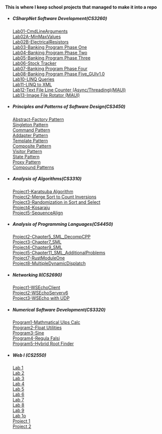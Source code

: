#### This is where I keep school projects that managed to make it into a repo

- ##### CSharpNet Software Development(CS3260)
	[Lab01-CmdLineArguments](https://github.com/AndrewDTodd-SchoolProjects/CS3260-Lab_01)  
	[Lab02A-MinMaxValues](https://github.com/AndrewDTodd-SchoolProjects/CS3260-Lab_02A)  
	[Lab02B-ElectricalResistors](https://github.com/AndrewDTodd-SchoolProjects/CS3260-Lab_02B)  
	[Lab03-Banking Program Phase One](https://github.com/AndrewDTodd-SchoolProjects/CS3260-Lab_03)  
	[Lab04-Banking Program Phase Two](https://github.com/AndrewDTodd-SchoolProjects/CS3260-Lab_04)  
	[Lab05-Banking Program Phase Three](https://github.com/AndrewDTodd-SchoolProjects/CS3260-Lab_05)  
	[Lab06-Stock Tracker](https://github.com/AndrewDTodd-SchoolProjects/CS3260-Lab06)  
	[Lab07-Banking Program Phase Four](https://github.com/AndrewDTodd-SchoolProjects/CS3260-Lab_07)  
	[Lab08-Banking Program Phase Five_GUIv1.0](https://github.com/AndrewDTodd-SchoolProjects/CS3260-Lab_08)  
	[Lab10-LINQ Queries](https://github.com/AndrewDTodd-SchoolProjects/CS3260-Lab_10)  
	[Lab11-LINQ to XML](https://github.com/AndrewDTodd-SchoolProjects/CS3260-Lab_11)  
	[Lab12-Text File Line Counter (Async/Threading)(MAUI)](https://github.com/AndrewDTodd-SchoolProjects/CS3260-Lab_12)  
	[Lab13-Image File Rotator (MAUI)](https://github.com/AndrewDTodd-SchoolProjects/CS3260-Lab_13)  

- ##### Principles and Patterns of Software Design(CS3450)
	[Abstract-Factory Pattern](https://github.com/AndrewDTodd-SchoolProjects/CS3450-AbstractFactoryProgram)  
	[Singleton Pattern](https://github.com/AndrewDTodd-SchoolProjects/CS3450-SingletonProgram)  
	[Command Pattern](https://github.com/AndrewDTodd-SchoolProjects/CS3450-CommandPatternProgram)  
	[Addapter Pattern](https://github.com/AndrewDTodd-SchoolProjects/CS3450-AdapterPatternProgram)  
	[Template Pattern](https://github.com/AndrewDTodd-SchoolProjects/CS3450-TemplatePatternProgram)  
	[Composite Pattern](https://github.com/AndrewDTodd-SchoolProjects/CS3450-CompositePatternProgram)  
	[Visitor Pattern](https://github.com/AndrewDTodd-SchoolProjects/CS3450-VisitorPatternProgram)  
	[State Pattern](https://github.com/AndrewDTodd-SchoolProjects/CS3450-StatePatternProgram)  
	[Proxy Pattern](https://github.com/AndrewDTodd-SchoolProjects/CS3450-ProxyPatternProgram)  
	[Compound Patterns](https://github.com/AndrewDTodd-SchoolProjects/CS3450-CompoundPatternProgram)  

- ##### Analysis of Algorithms(CS3310)
  	[Project1-Karatsuba Algorithm](https://github.com/AndrewDTodd-SchoolProjects/CS3310-Project1_KaratsubaAlgorithm)  
  	[Project2-Merge Sort to Count Inversions](https://github.com/AndrewDTodd-SchoolProjects/CS3310-Project2_MergeSortInversionCount)  
  	[Project3-Randomization in Sort and Select](https://github.com/AndrewDTodd-SchoolProjects/CS3310-Project3_Randomization/tree/master)  
  	[Project4-Kosaraju](https://github.com/AndrewDTodd-SchoolProjects/CS3310-Project4_Kosaraju/tree/master)  
  	[Project5-SequenceAlign](https://github.com/AndrewDTodd-SchoolProjects/CS3310-Project5_SequenceAlignment)  

- ##### Analysis of Programming Languages(CS4450)
  	[Project2-Chapter5_SML_DecompCPP](https://github.com/AndrewDTodd-SchoolProjects/CS4450-Project2_Chapter5)  
  	[Project3-Chapter7_SML](https://github.com/AndrewDTodd-SchoolProjects/CS4450-Project3_Chapter7)  
  	[Project4-Chapter9_SML](https://github.com/AndrewDTodd-SchoolProjects/CS4450-Project4_Chapter9)  
  	[Project5-Chapter11_SML_AdditionalProblems](https://github.com/AndrewDTodd-SchoolProjects/CS4450-Project5_Chapter11)  
  	[Project7-RustModuleOne](https://github.com/AndrewDTodd-SchoolProjects/CS4450-Project7_RustOne)  
  	[Project8-MultipleDynamicDisplatch](https://github.com/AndrewDTodd-SchoolProjects/CS4450-Project8_multimeth_revised)  

- ##### Networking II(CS2690)
  	[Project1-WSEchoClient](https://github.com/AndrewDTodd-SchoolProjects/CS2690-Program1_WSEchoClient/tree/master)  
  	[Project2-WSEchoServerv6](https://github.com/AndrewDTodd-SchoolProjects/CS2690-Program2_WSEchoServerv6/tree/master)  
  	[Project3-WSEcho with UDP](https://github.com/AndrewDTodd-SchoolProjects/CS2690-Program3_WSEchoUDP/tree/master)  

- ##### Numerical Software Development(CS3320)
	[Program1-Mathmatical Ulps Calc](https://github.com/AndrewDTodd-SchoolProjects/CS3320-Program1_ULPS/tree/main)  
	[Program2-Float Utilities](https://github.com/AndrewDTodd-SchoolProjects/CS3320-Program2_FLOAT_UTIL/tree/main)  
	[Program3-Sine](https://github.com/AndrewDTodd-SchoolProjects/CS3320-Program3_Sine)  
	[Program4-Regula Falsi](https://github.com/AndrewDTodd-SchoolProjects/CS3320-Program4_RegulaFalsi)  
	[Program5-Hybrid Root Finder](https://github.com/AndrewDTodd-SchoolProjects/CS3320-Program5_HybridRootFinder)  

- ##### Web I (CS2550)
 	[Lab 1](https://github.com/AndrewDTodd-SchoolProjects/CS2550-Lab_01)  
	[Lab 2](https://github.com/AndrewDTodd-SchoolProjects/CS2550-Lab_02)  
 	[Lab 3](https://github.com/AndrewDTodd-SchoolProjects/CS2550-Lab_03)  
  	[Lab 4](https://github.com/AndrewDTodd-SchoolProjects/CS2550-Lab_04)  
  	[Lab 5](https://github.com/AndrewDTodd-SchoolProjects/CS2550-Lab_05)  
  	[Lab 6](https://github.com/AndrewDTodd-SchoolProjects/CS2550-Lab_06)  
  	[Lab 7](https://github.com/AndrewDTodd-SchoolProjects/CS2550-Lab_07)  
  	[Lab 8](https://github.com/AndrewDTodd-SchoolProjects/CS2550-Lab_08)  
  	[Lab 9](https://github.com/AndrewDTodd-SchoolProjects/CS2550-Lab_09)  
  	[Lab 1o](https://github.com/AndrewDTodd-SchoolProjects/CS2550-Lab_10)  
  	[Project 1](https://github.com/AndrewDTodd-SchoolProjects/CS2550-Project_01)  
  	[Project 2](https://github.com/AndrewDTodd-SchoolProjects/CS2550-Project_02)  
